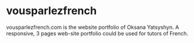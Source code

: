 # vousparlezfrench
vousparlezfrench.com is the website portfolio of Oksana Yatsyshyn. A responsive, 3 pages web-site portfolio could be used for tutors of French.

